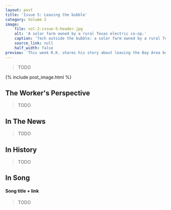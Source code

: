 ```yaml
---
layout: post
title: 'Issue 5: Leaving the bubble'
category: Volume 2
image:
    file: vol-2-issue-5-header.jpg
    alt: 'A solar farm owned by a rural Texas electric co-op.'
    caption: 'Tech outside the bubble: a solar farm owned by a rural Texas electric co-op. Photo by R.K.'
    source_link: null
    half_width: false
preview: 'This week R.K. shares his story about leaving the Bay Area bubble.'
---
```


> TODO

<!--excerpt-->

{% include post_image.html %}

## The Worker's Perspective

> TODO

## In The News

> TODO

## In History

> TODO

## In Song

#### Song title + link

> TODO
